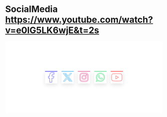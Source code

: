 # SocialMedia https://www.youtube.com/watch?v=e0lG5LK6wjE&t=2s
<p align="center">
  <img src="preview.png" alt="preview del proyecto"  width="1600">
</p>